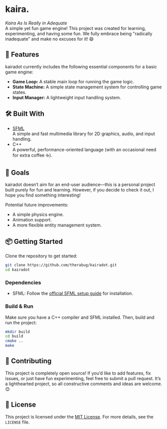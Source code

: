 ﻿# kaira.

*Kaira As Is Really in Adequate*  
A simple yet fun game engine! This project was created for learning, experimenting, and having some fun. We fully embrace being "radically inadequate" and make no excuses for it! 😄

## 🚀 Features

kairadot currently includes the following essential components for a basic game engine:  
- **Game Loop:** A stable main loop for running the game logic.  
- **State Machine:** A simple state management system for controlling game states.  
- **Input Manager:** A lightweight input handling system.  

## 🛠️ Built With

- [SFML](https://www.sfml-dev.org/)  
  A simple and fast multimedia library for 2D graphics, audio, and input handling.  
- C++  
  A powerful, performance-oriented language (with an occasional need for extra coffee ☕).  

## 🎯 Goals

kairadot doesn’t aim for an end-user audience—this is a personal project built purely for fun and learning. However, if you decide to check it out, I hope you find something interesting!  

Potential future improvements:  
- A simple physics engine.  
- Animation support.  
- A more flexible entity management system.  

## 📦 Getting Started

Clone the repository to get started:

```bash
git clone https://github.com/therabug/kairadot.git
cd kairadot
```

### Dependencies
- SFML: Follow the [official SFML setup guide](https://www.sfml-dev.org/tutorials/2.6/start-cmake.php) for installation.

### Build & Run
Make sure you have a C++ compiler and SFML installed. Then, build and run the project:

```bash
mkdir build
cd build
cmake ..
make
```

## 🤝 Contributing

This project is completely open source! If you’d like to add features, fix issues, or just have fun experimenting, feel free to submit a pull request. It’s a lighthearted project, so all constructive comments and ideas are welcome. 😊

## 📄 License

This project is licensed under the [MIT License](./LICENSE). For more details, see the `LICENSE` file.